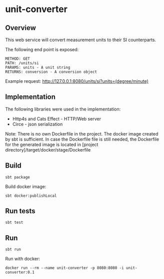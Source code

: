 # unit-converter
## Overview
This web service will convert measurement units to their SI counterparts. 

The following end point is exposed:
```
METHOD: GET
PATH: /units/si
PARAMS: units - A unit string
RETURNS: conversion - A conversion object
```

Example request:
http://127.0.0.1:8080/units/si?units=(degree/minute)

## Implementation
The following libraries were used in the implementation:
 - Http4s and Cats Effect - HTTP/Web server
 - Circe - json serialization

Note: There is no own Dockerfile in the project. 
The docker image created by sbt is sufficient. 
In case the Dockerfile file is still needed, the Dockerfile for
 the generated image is located in [project directory]/target/docker/stage/Dockerfile


## Build

```sbt package```

Build docker image:

```sbt docker:publishLocal```

## Run tests
```sbt test```

## Run
```sbt run```

Run with docker:

```docker run --rm --name unit-converter -p 8080:8080 -i unit-converter:0.1```

